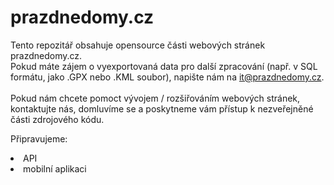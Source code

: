 # prazdnedomy.cz
Tento repozitář obsahuje opensource části webových stránek prazdnedomy.cz.<br>
Pokud máte zájem o vyexportovaná data pro další zpracování (např. v SQL formátu, jako .GPX nebo .KML soubor), 
napište nám na it@prazdnedomy.cz. <br><br>
Pokud nám chcete pomoct vývojem / rozšiřováním webových stránek, kontaktujte nás, domluvíme se 
a poskytneme vám přístup k nezveřejněné části zdrojového kódu.

Připravujeme:
<li> API
<li> mobilní aplikaci
